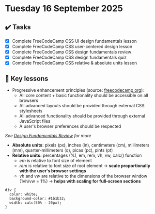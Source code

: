 # Tuesday 16 September 2025

## ✔️ Tasks

- [x] Complete FreeCodeCamp CSS UI design fundamentals lesson
- [x] Complete FreeCodeCamp CSS user-centered design lesson
- [x] Complete FreeCodeCamp CSS design fundamentals review
- [x] Complete FreeCodeCamp CSS design fundamentals quiz
- [x] Complete FreeCodeCamp CSS relative & absolute units lesson

## 📓 Key lessons

- Progressive enhancement principles (source: [freecodecamp.org](https://www.freecodecamp.org/learn/full-stack-developer/lecture-user-interface-design-fundamentals/what-is-progressive-enhancement)):
  - All core content + basic functionality should be accessible on all browsers
  - All advanced layouts should be provided through external CSS stylesheets
  - All advanced functionality should be provided through external JavaScript files
  - A user's browser preferences should be respected

_See [Design Fundamentals Review](https://www.freecodecamp.org/learn/full-stack-developer/review-design-fundamentals/review-design-fundamentals) for more_

- **Absolute units:** pixels (px), inches (in), centimeters (cm), millimeters (mm), quarter-millimeters (q), picas (pc), pints (pt)
- **Relative units:** percentages (%), em, rem, vh, vw, calc() function
  - _em_ is relative to font size of element
  - _rem_ is relative to font size of root element → **scale proportionally with the user's browser settings**
  - _vh_ and _vw_ are relative to the dimensions of the browser window (1vh/vw = 1%) → **helps with scaling for full-screen sections**
```
div {
  color: white;
  background-color: #1b1b32;
  width: calc(50% - 20px);
}
```